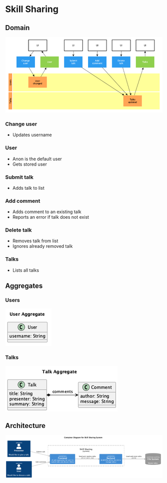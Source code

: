 # Skill Sharing

## Domain

![Domain](./domain.png)

### Change user

- Updates username

### User

- Anon is the default user
- Gets stored user

### Submit talk

- Adds talk to list

### Add comment

- Adds comment to an existing talk
- Reports an error if talk does not exist

### Delete talk

- Removes talk from list
- Ignores already removed talk

### Talks

- Lists all talks

## Aggregates

### Users

![Talk User](./aggregate-user.png)

### Talks

![Talk Aggregate](./aggregate-talk.png)

## Architecture

![Container Diagram for Skill Sharing System](./container.png)
